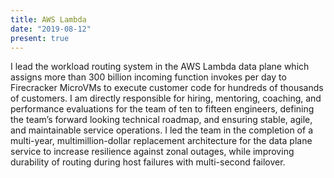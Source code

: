 ```yaml
---
title: AWS Lambda
date: "2019-08-12"
present: true
---
```


I lead the workload routing system in the AWS Lambda data plane which assigns more than 300 billion incoming function invokes per day to Firecracker MicroVMs to execute customer code for hundreds of thousands of customers. I am directly responsible for hiring, mentoring, coaching, and performance evaluations for the team of ten to fifteen engineers, defining the team’s forward looking technical roadmap, and ensuring stable, agile, and maintainable service operations. I led the team in the completion of a multi-year, multimillion-dollar replacement architecture for the data plane service to increase resilience against zonal outages, while improving durability of routing during host failures with multi-second failover.